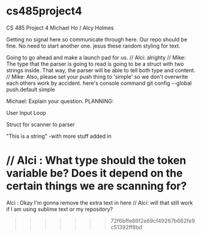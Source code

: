 # cs485project4
CS 485 Project 4
Michael Ho / Alcy Holmes

Getting no signal here so communicate through here.  Our repo should be fine.  No need to start another one.
jesus these random styling for text.

Going to go ahead and make a launch pad for us.
// Alci: alrighty
// Mike: The type that the parser is going to read is going to be a struct with two strings inside.  That way, the parser will be able to tell both type and content.
// Mike: Also, please set your push thing to 'simple' so we don't overwrite each others work by accident.  here's console command
		git config --global push.default simple

Michael: Explain your question.
PLANNING:

User Input Loop

Struct for scanner to parser

"This is a string" -with more stuff added in

// Alci : What type should the token variable be? Does it depend on the certain things we are scanning for?
=======
Alci : Okay I'm gonna remove the extra text in here
// Alci: will that still work if I am using sublime text or my repository?
>>>>>>> 72f6bffe86f2e69cf49267b662fe9c51392ff8bd

